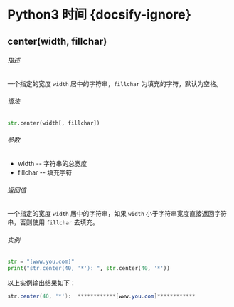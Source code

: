 # Python3 时间 {docsify-ignore}

## center(width, fillchar)

###### 描述

一个指定的宽度 `width` 居中的字符串，`fillchar` 为填充的字符，默认为空格。

###### 语法

```python
str.center(width[, fillchar])
```

###### 参数

- width -- 字符串的总宽度
- fillchar -- 填充字符

###### 返回值

一个指定的宽度 `width` 居中的字符串，如果 `width` 小于字符串宽度直接返回字符串，否则使用 `fillchar` 去填充。

###### 实例

```python
str = "[www.you.com]"
print("str.center(40, '*'): ", str.center(40, '*'))
```

以上实例输出结果如下：

```powershell
str.center(40, '*'):  ************[www.you.com]************
```

